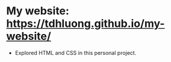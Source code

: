 # My website: https://tdhluong.github.io/my-website/

- Explored HTML and CSS in this personal project.
